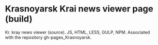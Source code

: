 # Krasnoyarsk Krai news viewer page (build)

Kr. kray news viewer (source). JS, HTML, LESS, GULP, NPM.
Associated with the repository gh-pages_Krasnoyarsk.
